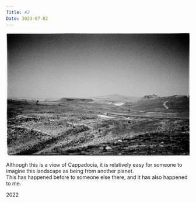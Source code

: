 ```yaml
---
Title: #2
Date: 2023-07-02
---
```


![Cappadocia, 2022](images/002-cappadocia@2x.webp)

Although this is a view of Cappadocia, it is relatively easy for someone to imagine this landscape as being from another planet.  
This has happened before to someone else there, and it has also happened to me.

2022